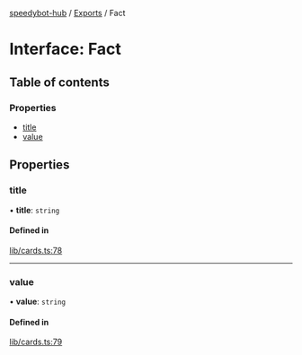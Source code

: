 [speedybot-hub](../README.md) / [Exports](../modules.md) / Fact

# Interface: Fact

## Table of contents

### Properties

- [title](Fact.md#title)
- [value](Fact.md#value)

## Properties

### title

• **title**: `string`

#### Defined in

[lib/cards.ts:78](https://github.com/valgaze/speedybot-hub/blob/c3263c6/src/lib/cards.ts#L78)

___

### value

• **value**: `string`

#### Defined in

[lib/cards.ts:79](https://github.com/valgaze/speedybot-hub/blob/c3263c6/src/lib/cards.ts#L79)
